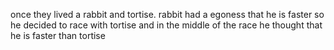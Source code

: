 once they lived a rabbit and tortise. rabbit had a egoness that he is faster so he decided to 
race with tortise and in the middle of the race he thought that he is faster than tortise 
